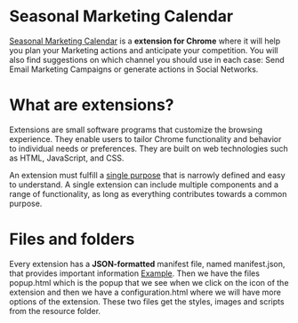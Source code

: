 # Seasonal Marketing Calendar

[Seasonal Marketing Calendar](https://chrome.google.com/webstore/detail/calendario-de-marketing-e/agmbglpihhbeandekeblnadhmakcplgk) is a **extension for Chrome** where it will help you plan your Marketing actions and anticipate your competition. You will also find suggestions on which channel you should use in each case: Send Email Marketing Campaigns or generate actions in Social Networks.

# What are extensions?

Extensions are small software programs that customize the browsing experience. They enable users to tailor Chrome functionality and behavior to individual needs or preferences. They are built on web technologies such as HTML, JavaScript, and CSS.

An extension must fulfill a  [single purpose](https://developer.chrome.com/single_purpose)  that is narrowly defined and easy to understand. A single extension can include multiple components and a range of functionality, as long as everything contributes towards a common purpose.

# Files and folders

Every extension has a **JSON-formatted** manifest file, named manifest.json, that provides important information [Example](https://developer.chrome.com/extensions/manifest). Then we have the files popup.html which is the popup that we see when we click on the icon of the extension and then we have a configuration.html where we will have more options of the extension. These two files get the styles, images and scripts from the resource folder.
